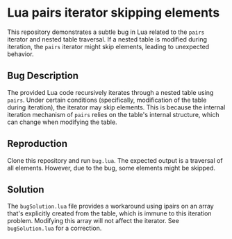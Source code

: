 # Lua pairs iterator skipping elements

This repository demonstrates a subtle bug in Lua related to the `pairs` iterator and nested table traversal.  If a nested table is modified during iteration, the `pairs` iterator might skip elements, leading to unexpected behavior.

## Bug Description

The provided Lua code recursively iterates through a nested table using `pairs`.  Under certain conditions (specifically, modification of the table during iteration), the iterator may skip elements.  This is because the internal iteration mechanism of `pairs` relies on the table's internal structure, which can change when modifying the table.

## Reproduction

Clone this repository and run `bug.lua`. The expected output is a traversal of all elements. However, due to the bug, some elements might be skipped.

## Solution

The `bugSolution.lua` file provides a workaround using ipairs on an array that's explicitly created from the table, which is immune to this iteration problem.  Modifying this array will not affect the iterator. See `bugSolution.lua` for a correction.